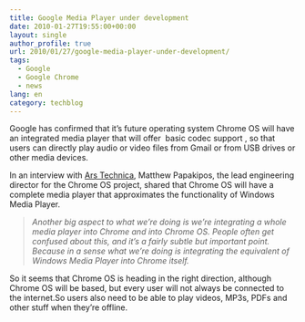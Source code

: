 ```yaml
---
title: Google Media Player under development
date: 2010-01-27T19:55:00+00:00
layout: single
author_profile: true
url: 2010/01/27/google-media-player-under-development/
tags:
  - Google
  - Google Chrome
  - news
lang: en
category: techblog
---
```

Google has confirmed that it’s future operating system Chrome OS will have an integrated media player that will offer  basic codec support , so that users can directly play audio or video files from Gmail or from USB drives or other media devices.

In an interview with [Ars Technica](http://arstechnica.com/business/news/2010/01/chrome-os-interview-1.ars/), Matthew Papakipos, the lead engineering director for the Chrome OS project, shared that Chrome OS will have a complete media player that approximates the functionality of Windows Media Player.

> _Another big aspect to what we’re doing is we’re integrating a whole media player into Chrome and into Chrome OS. People often get confused about this, and it’s a fairly subtle but important point. Because in a sense what we’re doing is integrating the equivalent of Windows Media Player into Chrome itself._

So it seems that Chrome OS is heading in the right direction, although Chrome OS will be based, but every user will not always be connected to the internet.So users also need to be able to play videos, MP3s, PDFs and other stuff when they’re offline.